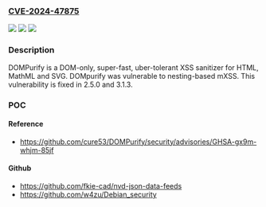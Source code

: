 ### [CVE-2024-47875](https://cve.mitre.org/cgi-bin/cvename.cgi?name=CVE-2024-47875)
![](https://img.shields.io/static/v1?label=Product&message=DOMPurify&color=blue)
![](https://img.shields.io/static/v1?label=Version&message=%3D%20%3C%202.5.0%20&color=brighgreen)
![](https://img.shields.io/static/v1?label=Vulnerability&message=CWE-79%3A%20Improper%20Neutralization%20of%20Input%20During%20Web%20Page%20Generation%20('Cross-site%20Scripting')&color=brighgreen)

### Description

DOMPurify is a DOM-only, super-fast, uber-tolerant XSS sanitizer for HTML, MathML and SVG. DOMpurify was vulnerable to nesting-based mXSS. This vulnerability is fixed in 2.5.0 and 3.1.3.

### POC

#### Reference
- https://github.com/cure53/DOMPurify/security/advisories/GHSA-gx9m-whjm-85jf

#### Github
- https://github.com/fkie-cad/nvd-json-data-feeds
- https://github.com/w4zu/Debian_security

